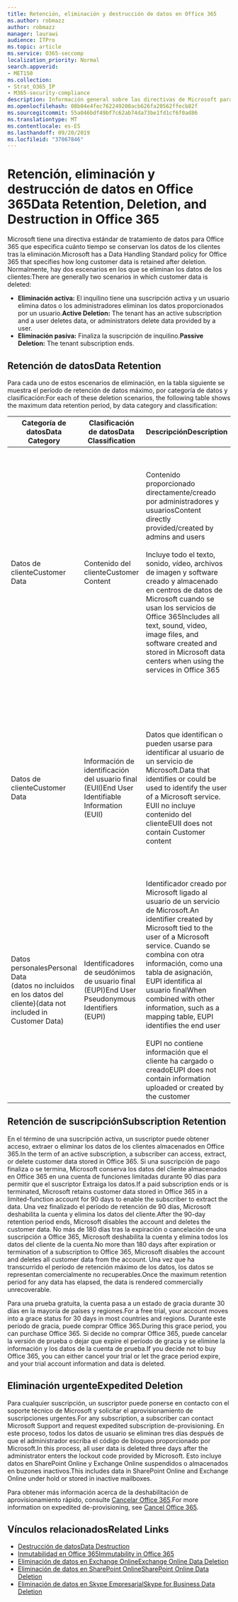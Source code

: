 ```yaml
---
title: Retención, eliminación y destrucción de datos en Office 365
ms.author: robmazz
author: robmazz
manager: laurawi
audience: ITPro
ms.topic: article
ms.service: O365-seccomp
localization_priority: Normal
search.appverid:
- MET150
ms.collection:
- Strat_O365_IP
- M365-security-compliance
description: Información general sobre las directivas de Microsoft para Office 365 relativas a la retención, eliminación y destrucción de datos.
ms.openlocfilehash: 08b04e4fec762249208acb626fa20562ffecb82f
ms.sourcegitcommit: 55a046bdf49bf7c62ab74da73be1fd1cf6f0ad86
ms.translationtype: MT
ms.contentlocale: es-ES
ms.lasthandoff: 09/20/2019
ms.locfileid: "37067846"
---
```

# <a name="data-retention-deletion-and-destruction-in-office-365"></a><span data-ttu-id="6797d-103">Retención, eliminación y destrucción de datos en Office 365</span><span class="sxs-lookup"><span data-stu-id="6797d-103">Data Retention, Deletion, and Destruction in Office 365</span></span>

<span data-ttu-id="6797d-104">Microsoft tiene una directiva estándar de tratamiento de datos para Office 365 que especifica cuánto tiempo se conservan los datos de los clientes tras la eliminación.</span><span class="sxs-lookup"><span data-stu-id="6797d-104">Microsoft has a Data Handling Standard policy for Office 365 that specifies how long customer data is retained after deletion.</span></span> <span data-ttu-id="6797d-105">Normalmente, hay dos escenarios en los que se eliminan los datos de los clientes:</span><span class="sxs-lookup"><span data-stu-id="6797d-105">There are generally two scenarios in which customer data is deleted:</span></span>

- <span data-ttu-id="6797d-106">**Eliminación activa:** El inquilino tiene una suscripción activa y un usuario elimina datos o los administradores eliminan los datos proporcionados por un usuario.</span><span class="sxs-lookup"><span data-stu-id="6797d-106">**Active Deletion:** The tenant has an active subscription and a user deletes data, or administrators delete data provided by a user.</span></span>
- <span data-ttu-id="6797d-107">**Eliminación pasiva:** Finaliza la suscripción de inquilino.</span><span class="sxs-lookup"><span data-stu-id="6797d-107">**Passive Deletion:** The tenant subscription ends.</span></span>

## <a name="data-retention"></a><span data-ttu-id="6797d-108">Retención de datos</span><span class="sxs-lookup"><span data-stu-id="6797d-108">Data Retention</span></span>

<span data-ttu-id="6797d-109">Para cada uno de estos escenarios de eliminación, en la tabla siguiente se muestra el período de retención de datos máximo, por categoría de datos y clasificación:</span><span class="sxs-lookup"><span data-stu-id="6797d-109">For each of these deletion scenarios, the following table shows the maximum data retention period, by data category and classification:</span></span>

| <span data-ttu-id="6797d-110">Categoría de datos</span><span class="sxs-lookup"><span data-stu-id="6797d-110">Data Category</span></span> | <span data-ttu-id="6797d-111">Clasificación de datos</span><span class="sxs-lookup"><span data-stu-id="6797d-111">Data Classification</span></span> | <span data-ttu-id="6797d-112">Descripción</span><span class="sxs-lookup"><span data-stu-id="6797d-112">Description</span></span> | <span data-ttu-id="6797d-113">Ejemplos</span><span class="sxs-lookup"><span data-stu-id="6797d-113">Examples</span></span> | <span data-ttu-id="6797d-114">Período de retención</span><span class="sxs-lookup"><span data-stu-id="6797d-114">Retention Period</span></span> |
|-----------------|-----------------|-----------------|----------------------------------|-------------------------------|
| <span data-ttu-id="6797d-115">Datos de cliente</span><span class="sxs-lookup"><span data-stu-id="6797d-115">Customer Data</span></span> | <span data-ttu-id="6797d-116">Contenido del cliente</span><span class="sxs-lookup"><span data-stu-id="6797d-116">Customer Content</span></span>| <span data-ttu-id="6797d-117">Contenido proporcionado directamente/creado por administradores y usuarios</span><span class="sxs-lookup"><span data-stu-id="6797d-117">Content directly provided/created by admins and users</span></span> <br><br> <span data-ttu-id="6797d-118">Incluye todo el texto, sonido, vídeo, archivos de imagen y software creado y almacenado en centros de datos de Microsoft cuando se usan los servicios de Office 365</span><span class="sxs-lookup"><span data-stu-id="6797d-118">Includes all text, sound, video, image files, and software created and stored in Microsoft data centers when using the services in Office 365</span></span> | <span data-ttu-id="6797d-119">Algunos ejemplos de las aplicaciones de Office 365 más usadas que permiten a los usuarios crear datos son Word, Excel, PowerPoint, Outlook y OneNote</span><span class="sxs-lookup"><span data-stu-id="6797d-119">Examples of the most commonly used Office 365 applications that allow users to author data include Word, Excel, PowerPoint, Outlook, and OneNote</span></span> <br><br> <span data-ttu-id="6797d-120">El contenido del cliente también incluye secretos de propiedad del cliente o proporcionados (contraseñas, certificados, claves de cifrado, claves de almacenamiento)</span><span class="sxs-lookup"><span data-stu-id="6797d-120">Customer content also includes customer-owned/provided secrets (passwords, certificates, encryption keys, storage keys)</span></span> | <span data-ttu-id="6797d-121">**Escenario de eliminación activa:** como máximo 30 días</span><span class="sxs-lookup"><span data-stu-id="6797d-121">**Active Deletion Scenario:** at most 30 days</span></span> <br><br> <span data-ttu-id="6797d-122">**Escenario de eliminación pasiva:** como máximo 180 días</span><span class="sxs-lookup"><span data-stu-id="6797d-122">**Passive Deletion Scenario:** at most 180 days</span></span> |
| <span data-ttu-id="6797d-123">Datos de cliente</span><span class="sxs-lookup"><span data-stu-id="6797d-123">Customer Data</span></span> | <span data-ttu-id="6797d-124">Información de identificación del usuario final (EUII)</span><span class="sxs-lookup"><span data-stu-id="6797d-124">End User Identifiable Information (EUII)</span></span> | <span data-ttu-id="6797d-125">Datos que identifican o pueden usarse para identificar al usuario de un servicio de Microsoft.</span><span class="sxs-lookup"><span data-stu-id="6797d-125">Data that identifies or could be used to identify the user of a Microsoft service.</span></span> <span data-ttu-id="6797d-126">EUII no incluye contenido del cliente</span><span class="sxs-lookup"><span data-stu-id="6797d-126">EUII does not contain Customer content</span></span> | <span data-ttu-id="6797d-127">Nombre de usuario o nombre para mostrar (Dominio\nombre de usuario)</span><span class="sxs-lookup"><span data-stu-id="6797d-127">User name or display name (DOMAIN\UserName)</span></span> <br><br> <span data-ttu-id="6797d-128">Nombre principal de usuario (nombre @ dominio)</span><span class="sxs-lookup"><span data-stu-id="6797d-128">User principal name (name@domain)</span></span> <br><br>  <span data-ttu-id="6797d-129">Direcciones IP específicas del usuario</span><span class="sxs-lookup"><span data-stu-id="6797d-129">User-specific IP addresses</span></span> | <span data-ttu-id="6797d-130">**Escenario de eliminación activa:** como máximo de 180 días (solo una acción de administrador de inquilinos)</span><span class="sxs-lookup"><span data-stu-id="6797d-130">**Active Deletion Scenario:** at most 180 days (only a tenant administrator action)</span></span> <br><br> <span data-ttu-id="6797d-131">**Escenario de eliminación pasiva:** como máximo 180 días</span><span class="sxs-lookup"><span data-stu-id="6797d-131">**Passive Deletion Scenario:** at most 180 days</span></span> |
| <span data-ttu-id="6797d-132">Datos personales</span><span class="sxs-lookup"><span data-stu-id="6797d-132">Personal Data</span></span> <br> <span data-ttu-id="6797d-133">(datos no incluidos en los datos del cliente)</span><span class="sxs-lookup"><span data-stu-id="6797d-133">(data not included in Customer Data)</span></span> | <span data-ttu-id="6797d-134">Identificadores de seudónimos de usuario final (EUPI)</span><span class="sxs-lookup"><span data-stu-id="6797d-134">End User Pseudonymous Identifiers (EUPI)</span></span> | <span data-ttu-id="6797d-135">Identificador creado por Microsoft ligado al usuario de un servicio de Microsoft.</span><span class="sxs-lookup"><span data-stu-id="6797d-135">An identifier created by Microsoft tied to the user of a Microsoft service.</span></span> <span data-ttu-id="6797d-136">Cuando se combina con otra información, como una tabla de asignación, EUPI identifica al usuario final</span><span class="sxs-lookup"><span data-stu-id="6797d-136">When combined with other information, such as a mapping table, EUPI identifies the end user</span></span> <br><br> <span data-ttu-id="6797d-137">EUPI no contiene información que el cliente ha cargado o creado</span><span class="sxs-lookup"><span data-stu-id="6797d-137">EUPI does not contain information uploaded or created by the customer</span></span> | <span data-ttu-id="6797d-138">GUID de usuario, PUIDs o SID</span><span class="sxs-lookup"><span data-stu-id="6797d-138">User GUIDs, PUIDs, or SIDs</span></span> <br><br> <span data-ttu-id="6797d-139">Identificadores de sesión</span><span class="sxs-lookup"><span data-stu-id="6797d-139">Session IDs</span></span> | <span data-ttu-id="6797d-140">**Escenario de eliminación activa:** como máximo 30 días</span><span class="sxs-lookup"><span data-stu-id="6797d-140">**Active Deletion Scenario:** at most 30 days</span></span> <br><br> <span data-ttu-id="6797d-141">**Escenario de eliminación pasiva:** como máximo 180 días</span><span class="sxs-lookup"><span data-stu-id="6797d-141">**Passive Deletion Scenario:** at most 180 days</span></span> |

## <a name="subscription-retention"></a><span data-ttu-id="6797d-142">Retención de suscripción</span><span class="sxs-lookup"><span data-stu-id="6797d-142">Subscription Retention</span></span>

<span data-ttu-id="6797d-143">En el término de una suscripción activa, un suscriptor puede obtener acceso, extraer o eliminar los datos de los clientes almacenados en Office 365.</span><span class="sxs-lookup"><span data-stu-id="6797d-143">In the term of an active subscription, a subscriber can access, extract, or delete customer data stored in Office 365.</span></span> <span data-ttu-id="6797d-144">Si una suscripción de pago finaliza o se termina, Microsoft conserva los datos del cliente almacenados en Office 365 en una cuenta de funciones limitadas durante 90 días para permitir que el suscriptor Extraiga los datos.</span><span class="sxs-lookup"><span data-stu-id="6797d-144">If a paid subscription ends or is terminated, Microsoft retains customer data stored in Office 365 in a limited-function account for 90 days to enable the subscriber to extract the data.</span></span> <span data-ttu-id="6797d-145">Una vez finalizado el período de retención de 90 días, Microsoft deshabilita la cuenta y elimina los datos del cliente.</span><span class="sxs-lookup"><span data-stu-id="6797d-145">After the 90-day retention period ends, Microsoft disables the account and deletes the customer data.</span></span> <span data-ttu-id="6797d-146">No más de 180 días tras la expiración o cancelación de una suscripción a Office 365, Microsoft deshabilita la cuenta y elimina todos los datos del cliente de la cuenta.</span><span class="sxs-lookup"><span data-stu-id="6797d-146">No more than 180 days after expiration or termination of a subscription to Office 365, Microsoft disables the account and deletes all customer data from the account.</span></span> <span data-ttu-id="6797d-147">Una vez que ha transcurrido el período de retención máximo de los datos, los datos se representan comercialmente no recuperables.</span><span class="sxs-lookup"><span data-stu-id="6797d-147">Once the maximum retention period for any data has elapsed, the data is rendered commercially unrecoverable.</span></span>

<span data-ttu-id="6797d-148">Para una prueba gratuita, la cuenta pasa a un estado de gracia durante 30 días en la mayoría de países y regiones.</span><span class="sxs-lookup"><span data-stu-id="6797d-148">For a free trial, your account moves into a grace status for 30 days in most countries and regions.</span></span> <span data-ttu-id="6797d-149">Durante este período de gracia, puede comprar Office 365.</span><span class="sxs-lookup"><span data-stu-id="6797d-149">During this grace period, you can purchase Office 365.</span></span> <span data-ttu-id="6797d-150">Si decide no comprar Office 365, puede cancelar la versión de prueba o dejar que expire el período de gracia y se elimine la información y los datos de la cuenta de prueba.</span><span class="sxs-lookup"><span data-stu-id="6797d-150">If you decide not to buy Office 365, you can either cancel your trial or let the grace period expire, and your trial account information and data is deleted.</span></span>

## <a name="expedited-deletion"></a><span data-ttu-id="6797d-151">Eliminación urgente</span><span class="sxs-lookup"><span data-stu-id="6797d-151">Expedited Deletion</span></span>

<span data-ttu-id="6797d-152">Para cualquier suscripción, un suscriptor puede ponerse en contacto con el soporte técnico de Microsoft y solicitar el aprovisionamiento de suscripciones urgentes.</span><span class="sxs-lookup"><span data-stu-id="6797d-152">For any subscription, a subscriber can contact Microsoft Support and request expedited subscription de-provisioning.</span></span> <span data-ttu-id="6797d-153">En este proceso, todos los datos de usuario se eliminan tres días después de que el administrador escriba el código de bloqueo proporcionado por Microsoft.</span><span class="sxs-lookup"><span data-stu-id="6797d-153">In this process, all user data is deleted three days after the administrator enters the lockout code provided by Microsoft.</span></span> <span data-ttu-id="6797d-154">Esto incluye datos en SharePoint Online y Exchange Online suspendidos o almacenados en buzones inactivos.</span><span class="sxs-lookup"><span data-stu-id="6797d-154">This includes data in SharePoint Online and Exchange Online under hold or stored in inactive mailboxes.</span></span>

<span data-ttu-id="6797d-155">Para obtener más información acerca de la deshabilitación de aprovisionamiento rápido, consulte [Cancelar Office 365](https://support.office.com/article/Cancel-Office-365-for-business-b1bc0bef-4608-4601-813a-cdd9f746709a).</span><span class="sxs-lookup"><span data-stu-id="6797d-155">For more information on expedited de-provisioning, see [Cancel Office 365](https://support.office.com/article/Cancel-Office-365-for-business-b1bc0bef-4608-4601-813a-cdd9f746709a).</span></span>

## <a name="related-links"></a><span data-ttu-id="6797d-156">Vínculos relacionados</span><span class="sxs-lookup"><span data-stu-id="6797d-156">Related Links</span></span>
- [<span data-ttu-id="6797d-157">Destrucción de datos</span><span class="sxs-lookup"><span data-stu-id="6797d-157">Data Destruction</span></span>](office-365-data-destruction.md)
- [<span data-ttu-id="6797d-158">Inmutabilidad en Office 365</span><span class="sxs-lookup"><span data-stu-id="6797d-158">Immutability in Office 365</span></span>](office-365-data-immutability.md)
- [<span data-ttu-id="6797d-159">Eliminación de datos en Exchange Online</span><span class="sxs-lookup"><span data-stu-id="6797d-159">Exchange Online Data Deletion</span></span>](office-365-exchange-online-data-deletion.md)
- [<span data-ttu-id="6797d-160">Eliminación de datos en SharePoint Online</span><span class="sxs-lookup"><span data-stu-id="6797d-160">SharePoint Online Data Deletion</span></span>](office-365-sharepoint-online-data-deletion.md)
- [<span data-ttu-id="6797d-161">Eliminación de datos en Skype Empresarial</span><span class="sxs-lookup"><span data-stu-id="6797d-161">Skype for Business Data Deletion</span></span>](office-365-skype-data-deletion.md)